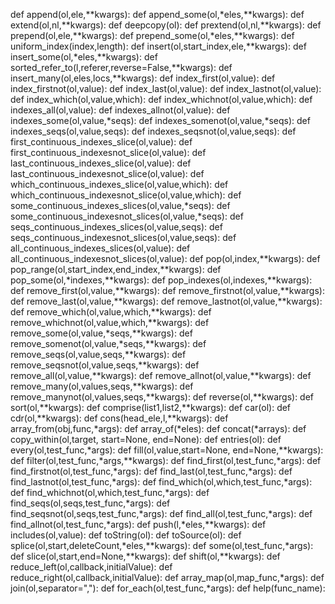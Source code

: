 def append(ol,ele,**kwargs):
def append_some(ol,*eles,**kwargs):
def extend(ol,nl,**kwargs):
def deepcopy(ol):
def prextend(ol,nl,**kwargs):
def prepend(ol,ele,**kwargs):
def prepend_some(ol,*eles,**kwargs):
def uniform_index(index,length):
def insert(ol,start_index,ele,**kwargs):
def insert_some(ol,*eles,**kwargs):
def sorted_refer_to(l,referer,reverse=False,**kwargs):
def insert_many(ol,eles,locs,**kwargs):
def index_first(ol,value):
def index_firstnot(ol,value):
def index_last(ol,value):
def index_lastnot(ol,value):
def index_which(ol,value,which):
def index_whichnot(ol,value,which):
def indexes_all(ol,value):
def indexes_allnot(ol,value):
def indexes_some(ol,value,*seqs):
def indexes_somenot(ol,value,*seqs):
def indexes_seqs(ol,value,seqs):
def indexes_seqsnot(ol,value,seqs):
def first_continuous_indexes_slice(ol,value):
def first_continuous_indexesnot_slice(ol,value):
def last_continuous_indexes_slice(ol,value):
def last_continuous_indexesnot_slice(ol,value):
def which_continuous_indexes_slice(ol,value,which):
def which_continuous_indexesnot_slice(ol,value,which):
def some_continuous_indexes_slices(ol,value,*seqs):
def some_continuous_indexesnot_slices(ol,value,*seqs):
def seqs_continuous_indexes_slices(ol,value,seqs):
def seqs_continuous_indexesnot_slices(ol,value,seqs):
def all_continuous_indexes_slices(ol,value):
def all_continuous_indexesnot_slices(ol,value):
def pop(ol,index,**kwargs):
def pop_range(ol,start_index,end_index,**kwargs):
def pop_some(ol,*indexes,**kwargs):
def pop_indexes(ol,indexes,**kwargs):
def remove_first(ol,value,**kwargs):
def remove_firstnot(ol,value,**kwargs):
def remove_last(ol,value,**kwargs):
def remove_lastnot(ol,value,**kwargs):
def remove_which(ol,value,which,**kwargs):
def remove_whichnot(ol,value,which,**kwargs):
def remove_some(ol,value,*seqs,**kwargs):
def remove_somenot(ol,value,*seqs,**kwargs):
def remove_seqs(ol,value,seqs,**kwargs):
def remove_seqsnot(ol,value,seqs,**kwargs):
def remove_all(ol,value,**kwargs):
def remove_allnot(ol,value,**kwargs):
def remove_many(ol,values,seqs,**kwargs):
def remove_manynot(ol,values,seqs,**kwargs):
def reverse(ol,**kwargs):
def sort(ol,**kwargs):
def comprise(list1,list2,**kwargs):
def car(ol):
def cdr(ol,**kwargs):
def cons(head_ele,l,**kwargs):
def array_from(obj,func,*args):
def array_of(*eles):
def concat(*arrays):
def copy_within(ol,target, start=None, end=None):
def entries(ol):
def every(ol,test_func,*args):
def fill(ol,value,start=None, end=None,**kwargs):
def filter(ol,test_func,*args,**kwargs):
def find_first(ol,test_func,*args):
def find_firstnot(ol,test_func,*args):
def find_last(ol,test_func,*args):
def find_lastnot(ol,test_func,*args):
def find_which(ol,which,test_func,*args):
def find_whichnot(ol,which,test_func,*args):
def find_seqs(ol,seqs,test_func,*args):
def find_seqsnot(ol,seqs,test_func,*args):
def find_all(ol,test_func,*args):
def find_allnot(ol,test_func,*args):
def push(l,*eles,**kwargs):
def includes(ol,value):
def toString(ol):
def toSource(ol):
def splice(ol,start,deleteCount,*eles,**kwargs):
def some(ol,test_func,*args):
def slice(ol,start,end=None,**kwargs):
def shift(ol,**kwargs):
def reduce_left(ol,callback,initialValue):
def reduce_right(ol,callback,initialValue):
def array_map(ol,map_func,*args):
def join(ol,separator=","):
def for_each(ol,test_func,*args):
def help(func_name):
